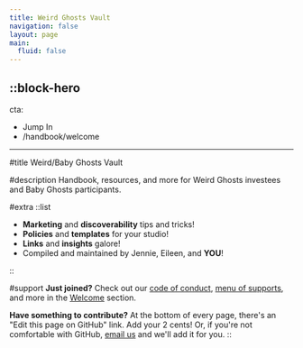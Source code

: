 ```yaml
---
title: Weird Ghosts Vault
navigation: false
layout: page
main:
  fluid: false
---
```


::block-hero
---
cta:
  - Jump In
  - /handbook/welcome
---

#title
Weird/Baby Ghosts Vault

#description
Handbook, resources, and more for Weird Ghosts investees and Baby Ghosts participants.

#extra
::list

- **Marketing** and **discoverability** tips and tricks!
- **Policies** and **templates** for your studio!
- **Links** and **insights** galore! 
- Compiled and maintained by Jennie, Eileen, and **YOU**!

::

#support
**Just joined?** Check out our [code of conduct](/handbook/policies/coc), [menu of supports](/handbook/get-support/from-gamma-space), and more in the [Welcome](/handbook/welcome) section.

**Have something to contribute?** At the bottom of every page, there's an "Edit this page on GitHub" link. Add your 2 cents! Or, if you're not comfortable with GitHub, [email us](mailto:hello@weirdghosts.ca) and we'll add it for you.
::

